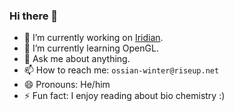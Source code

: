 ### Hi there 👋

- 🔭 I’m currently working on [Iridian](https://iridian.cc).
- 🌱 I’m currently learning OpenGL.
- 💬 Ask me about anything.
- 📫 How to reach me: `ossian-winter@riseup.net`
- 😄 Pronouns: He/him
- ⚡ Fun fact: I enjoy reading about bio chemistry :)
